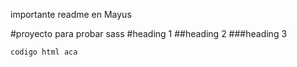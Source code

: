 importante readme en Mayus 

#proyecto para probar sass 
#heading 1 
##heading 2 
###heading 3

`codigo html aca `
